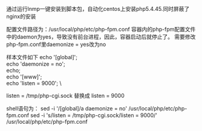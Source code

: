 通过运行lnmp一键安装到脚本包，自动化centos上安装php5.4.45.同时屏蔽了nginx的安装

配置文件路径为：/usr/local/php/etc/php-fpm.conf
容器内的php-fpm配置文件中的daemon为yes，导致没有前台进程，因此，容器启动后就停止了。
需要修改php-fpm.conf里daemonize = yes改为no

样本文件如下
echo '[global]'; \
echo 'daemonize = no'; \
echo; \
echo '[www]'; \
echo 'listen = 9000'; \

listen = /tmp/php-cgi.sock 替换成 listen = 9000

shell语句为：
sed -i '/\[global\]/a daemonize = no' /usr/local/php/etc/php-fpm.conf
sed -i 's/listen = \/tmp\/php-cgi\.sock/listen = 9000/' /usr/local/php/etc/php-fpm.conf
